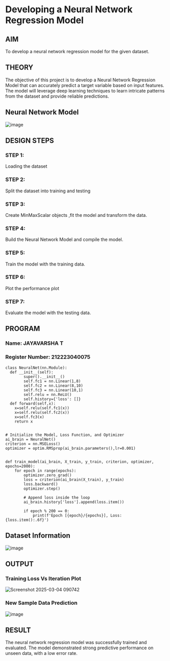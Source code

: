 # Developing a Neural Network Regression Model

## AIM

To develop a neural network regression model for the given dataset.

## THEORY

The objective of this project is to develop a Neural Network Regression Model that can accurately predict a target variable based on input features. The model will leverage deep learning techniques to learn intricate patterns from the dataset and provide reliable predictions.

## Neural Network Model

![image](https://github.com/user-attachments/assets/54ecd451-cffd-4448-b321-65e492cc910d)



## DESIGN STEPS

### STEP 1:

Loading the dataset

### STEP 2:

Split the dataset into training and testing

### STEP 3:

Create MinMaxScalar objects ,fit the model and transform the data.

### STEP 4:

Build the Neural Network Model and compile the model.

### STEP 5:

Train the model with the training data.

### STEP 6:

Plot the performance plot

### STEP 7:

Evaluate the model with the testing data.

## PROGRAM
### Name: JAYAVARSHA T
### Register Number: 212223040075
```
class NeuralNet(nn.Module):
  def __init__(self):
        super().__init__()
        self.fc1 = nn.Linear(1,8)
        self.fc2 = nn.Linear(8,10)
        self.fc3 = nn.Linear(10,1)
        self.relu = nn.ReLU()
        self.history={'loss': []}
  def forward(self,x):
    x=self.relu(self.fc1(x)) 
    x=self.relu(self.fc2(x))
    x=self.fc3(x)  
    return x


# Initialize the Model, Loss Function, and Optimizer
ai_brain = NeuralNet()
criterion = nn.MSELoss()
optimizer = optim.RMSprop(ai_brain.parameters(),lr=0.001)


def train_model(ai_brain, X_train, y_train, criterion, optimizer, epochs=2000):
    for epoch in range(epochs):
        optimizer.zero_grad()
        loss = criterion(ai_brain(X_train), y_train)
        loss.backward()
        optimizer.step()

        # Append loss inside the loop
        ai_brain.history['loss'].append(loss.item())

        if epoch % 200 == 0:
            print(f'Epoch [{epoch}/{epochs}], Loss: {loss.item():.6f}')

```
## Dataset Information
![image](https://github.com/user-attachments/assets/0e90adf7-ad8f-49ec-88ea-e719a5288d6a)


## OUTPUT

### Training Loss Vs Iteration Plot
![Screenshot 2025-03-04 090742](https://github.com/user-attachments/assets/a2618806-7a26-4068-a0f9-507acfe05b32)


### New Sample Data Prediction

![image](https://github.com/user-attachments/assets/f7055429-9e14-42f3-9b5e-93d4332fab24)


## RESULT
The neural network regression model was successfully trained and evaluated. The model demonstrated strong predictive performance on unseen data, with a low error rate.

